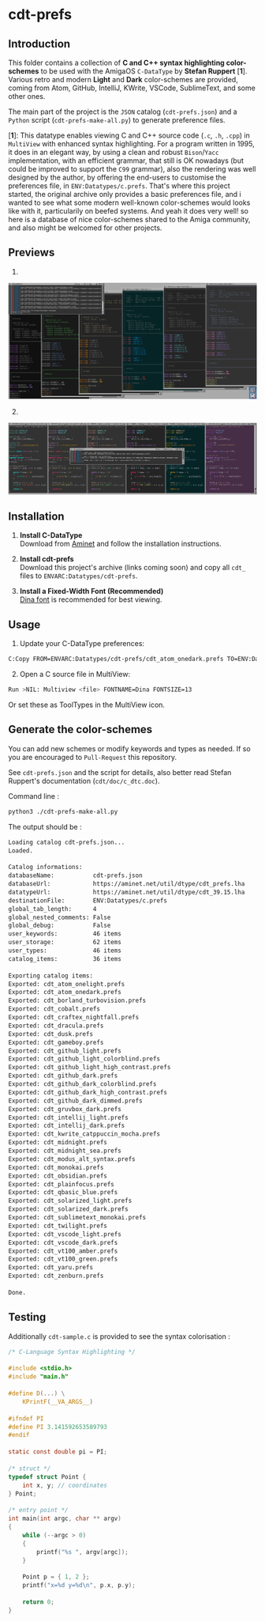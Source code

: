 # cdt-prefs

## Introduction

This folder contains a collection of **C and C++ syntax highlighting color-schemes** to be used with the AmigaOS `C-DataType` by **Stefan Ruppert** [**1**]. Various retro and modern **Light** and **Dark** color-schemes are provided, coming from Atom, GitHub, IntelliJ, KWrite, VSCode, SublimeText, and some other ones.

The main part of the project is the `JSON` catalog (`cdt-prefs.json`) and a `Python` script (`cdt-prefs-make-all.py`) to generate preference files.

[**1**]: This datatype enables viewing C and C++ source code (`.c`, `.h`, `.cpp`) in `MultiView` with enhanced syntax highlighting. For a program written in 1995, it does in an elegant way, by using a clean and robust `Bison`/`Yacc` implementation, with an efficient grammar, that still is OK nowadays (but could be improved to support the `C99` grammar), also the rendering was well designed by the author, by offering the end-users to customise the preferences file, in `ENV:Datatypes/c.prefs`. That's where this project started, the original archive only provides a basic preferences file, and i wanted to see what some modern well-known color-schemes would looks like with it, particularily on beefed systems. And yeah it does very well! so here is a database of nice color-schemes shared to the Amiga community, and also might be welcomed for other projects.

## Previews

1.
  ![Preview](cdt-prefs-1.png?raw=true)

2.
  ![Preview](cdt-prefs-2.png?raw=true)

## Installation

1. **Install C-DataType**  
   Download from [Aminet](https://aminet.net/util/dtype/cdt_39.15.lha) and follow the installation instructions.

2. **Install cdt-prefs**  
   Download this project's archive (links coming soon) and copy all `cdt_` files to `ENVARC:Datatypes/cdt-prefs`.

3. **Install a Fixed-Width Font (Recommended)**  
   [Dina font](https://aminet.net/text/bfont/Dina.lha) is recommended for best viewing.

## Usage

1. Update your C-DataType preferences:
```sh
C:Copy FROM=ENVARC:Datatypes/cdt-prefs/cdt_atom_onedark.prefs TO=ENV:Datatypes/c.prefs
```

2. Open a C source file in MultiView:
```sh
Run >NIL: Multiview <file> FONTNAME=Dina FONTSIZE=13
```

Or set these as ToolTypes in the MultiView icon.

## Generate the color-schemes

You can add new schemes or modify keywords and types as needed. If so you are encouraged to `Pull-Request` this repository.

See `cdt-prefs.json` and the script for details, also better read Stefan Ruppert's documentation (`cdt/doc/c_dtc.doc`).

Command line :
```sh
python3 ./cdt-prefs-make-all.py
```

The output should be :
```sh
Loading catalog cdt-prefs.json...
Loaded.

Catalog informations:
databaseName:           cdt-prefs.json
databaseUrl:            https://aminet.net/util/dtype/cdt_prefs.lha
datatypeUrl:            https://aminet.net/util/dtype/cdt_39.15.lha
destinationFile:        ENV:Datatypes/c.prefs
global_tab_length:      4
global_nested_comments: False
global_debug:           False
user_keywords:          46 items
user_storage:           62 items
user_types:             46 items
catalog_items:          36 items

Exporting catalog items:
Exported: cdt_atom_onelight.prefs
Exported: cdt_atom_onedark.prefs
Exported: cdt_borland_turbovision.prefs
Exported: cdt_cobalt.prefs
Exported: cdt_craftex_nightfall.prefs
Exported: cdt_dracula.prefs
Exported: cdt_dusk.prefs
Exported: cdt_gameboy.prefs
Exported: cdt_github_light.prefs
Exported: cdt_github_light_colorblind.prefs
Exported: cdt_github_light_high_contrast.prefs
Exported: cdt_github_dark.prefs
Exported: cdt_github_dark_colorblind.prefs
Exported: cdt_github_dark_high_contrast.prefs
Exported: cdt_github_dark_dimmed.prefs
Exported: cdt_gruvbox_dark.prefs
Exported: cdt_intellij_light.prefs
Exported: cdt_intellij_dark.prefs
Exported: cdt_kwrite_catppuccin_mocha.prefs
Exported: cdt_midnight.prefs
Exported: cdt_midnight_sea.prefs
Exported: cdt_modus_alt_syntax.prefs
Exported: cdt_monokai.prefs
Exported: cdt_obsidian.prefs
Exported: cdt_plainfocus.prefs
Exported: cdt_qbasic_blue.prefs
Exported: cdt_solarized_light.prefs
Exported: cdt_solarized_dark.prefs
Exported: cdt_sublimetext_monokai.prefs
Exported: cdt_twilight.prefs
Exported: cdt_vscode_light.prefs
Exported: cdt_vscode_dark.prefs
Exported: cdt_vt100_amber.prefs
Exported: cdt_vt100_green.prefs
Exported: cdt_yaru.prefs
Exported: cdt_zenburn.prefs

Done.
```

## Testing

Additionally `cdt-sample.c` is provided to see the syntax colorisation :

```c
/* C-Language Syntax Highlighting */

#include <stdio.h>
#include "main.h"

#define D(...) \
    KPrintF(__VA_ARGS__)

#ifndef PI
#define PI 3.141592653589793
#endif

static const double pi = PI;

/* struct */
typedef struct Point {
    int x, y; // coordinates
} Point;

/* entry point */
int main(int argc, char ** argv)
{
    while (--argc > 0)
    {
        printf("%s ", argv[argc]);
    }
    
    Point p = { 1, 2 };
    printf("x=%d y=%d\n", p.x, p.y);
    
    return 0;
}
```
